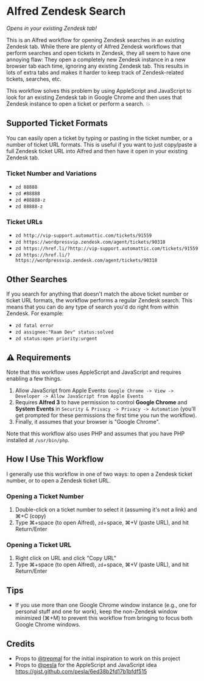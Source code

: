 # Alfred Zendesk Search
_Opens in your existing Zendesk tab!_

This is an Alfred workflow for opening Zendesk searches in an existing Zendesk tab. While there are plenty of Alfred Zendesk workflows that perform searches and open tickets in Zendesk, they all seem to have one annoying flaw: They open a completely new Zendesk instance in a new browser tab each time, ignoring any existing Zendesk tab. This results in lots of extra tabs and makes it harder to keep track of Zendesk-related tickets, searches, etc.

This workflow solves this problem by using AppleScript and JavaScript to look for an existing Zendesk tab in Google Chrome and then uses that Zendesk instance to open a ticket or perform a search. 💥

## Supported Ticket Formats

You can easily open a ticket by typing or pasting in the ticket number, or a number of ticket URL formats. This is useful if you want to just copy/paste a full Zendesk ticket URL into Alfred and then have it open in your existing Zendesk tab.

### Ticket Number and Variations 

- `zd 88888`
- `zd #88888`
- `zd #88888-z`
- `zd 88888-z`

### Ticket URLs

- `zd http://vip-support.automattic.com/tickets/91559`
- `zd https://wordpressvip.zendesk.com/agent/tickets/90318`
- `zd https://href.li/?http://vip-support.automattic.com/tickets/91559`
- `zd https://href.li/?https://wordpressvip.zendesk.com/agent/tickets/90318`

## Other Searches

If you search for anything that doesn't match the above ticket number or ticket URL formats, the workflow performs a regular Zendesk search. This means that you can do any type of search you'd do right from within Zendesk. For example:

- `zd fatal error`
- `zd assignee:"Raam Dev" status:solved`
- `zd status:open priority:urgent`

## ⚠️ Requirements

Note that this workflow uses AppleScript and JavaScript and requires enabling a few things. 

1. Allow JavaScript from Apple Events: `Google Chrome -> View -> Developer -> Allow JavaScript from Apple Events`
2. Requires **Alfred 3** to have permission to control **Google Chrome** and **System Events** in `Security & Privacy -> Privacy -> Automation` (you'll get prompted for these permissions the first time you run the workflow). 
3. Finally, it assumes that your browser is "Google Chrome".

Note that this workflow also uses PHP and assumes that you have PHP installed at `/usr/bin/php`. 

## How I Use This Workflow

I generally use this workflow in one of two ways: to open a Zendesk ticket number, or to open a Zendesk ticket URL. 

### Opening a Ticket Number

1. Double-click on a ticket number to select it (assuming it's not a link) and ⌘+C (copy)
2. Type ⌘+space (to open Alfred), `zd`+space, ⌘+V (paste URL), and hit Return/Enter

### Opening a Ticket URL

1. Right click on URL and click "Copy URL" 
2. Type ⌘+space (to open Alfred), `zd`+space, ⌘+V (paste URL), and hit Return/Enter

## Tips

- If you use more than one Google Chrome window instance (e.g., one for personal stuff and one for work), keep the non-Zendesk window minimized (⌘+M) to prevent this workflow from bringing to focus both Google Chrome windows. 

## Credits

- Props to [@trepmal](https://github.com/trepmal) for the initial inspiration to work on this project
- Props to [@pesla](https://github.com/pesla) for the AppleScript and JavaScript idea https://gist.github.com/pesla/6ed38b2fd17b1bfdf515
